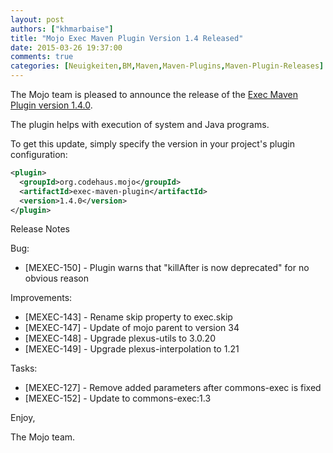 ```yaml
---
layout: post
authors: ["khmarbaise"]
title: "Mojo Exec Maven Plugin Version 1.4 Released"
date: 2015-03-26 19:37:00
comments: true
categories: [Neuigkeiten,BM,Maven,Maven-Plugins,Maven-Plugin-Releases]
---
```

The Mojo team is pleased to announce the release of the 
[Exec Maven Plugin version 1.4.0](http://mojo.codehaus.org/exec-maven-plugin/).

The plugin helps with execution of system and Java programs.


To get this update, simply specify the version in your project's
plugin configuration:

``` xml
<plugin>
  <groupId>org.codehaus.mojo</groupId>
  <artifactId>exec-maven-plugin</artifactId>
  <version>1.4.0</version>
</plugin>
```

<!-- more -->

Release Notes

Bug:

 * [MEXEC-150] - Plugin warns that "killAfter is now deprecated" for no obvious reason

Improvements:

 * [MEXEC-143] - Rename skip property to exec.skip
 * [MEXEC-147] - Update of mojo parent to version 34
 * [MEXEC-148] - Upgrade plexus-utils to 3.0.20
 * [MEXEC-149] - Upgrade plexus-interpolation to 1.21

Tasks:

 * [MEXEC-127] - Remove added parameters after commons-exec is fixed
 * [MEXEC-152] - Update to commons-exec:1.3

Enjoy,

The Mojo team.
